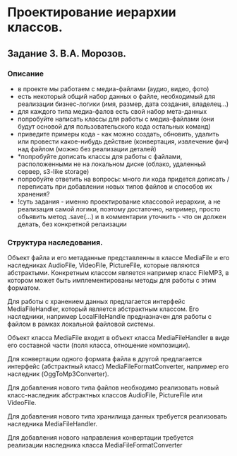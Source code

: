 # Проектирование иерархии классов.
## Задание 3. В.А. Морозов.
### Описание
* в проекте мы работаем с медиа-файлами (аудио, видео, фото)
* есть некоторый общий набор данных о файле, необходимый для реализации бизнес-логики (имя, размер, дата создания, владелец...)
* для каждого типа медиа-фалов есть свой набор мета-данных
* попробуйте написать классы для работы с медиа-файлами (они будут основой для пользовательского кода остальных команд)
* приведите примеры кода - как можно создать, обновить, удалить или провести какое-нибудь действие (конвертация, извлечение фич) над файлом (можно без реализации деталей)
* *попробуйте дописать классы для работы с файлами, расположенными не на локальном диске (облако, удаленный сервер, s3-like storage)
* попробуйте ответить на вопросы: много ли кода придется дописать / переписать при добавлении новых типов файлов и способов их хранения?
* !суть задания - именно проектирование классовой иерархии, а не реализация самой логики, поэтому достаточно, например, просто объявить метод .save(...) и в комментарии уточнить - что он должен делать, без конкретной релаизации

### Структура наследования.
Объект файла и его метаданные представленны в классе MediaFile и его наследниках AudioFile, VideoFile, PictureFile, которые являются абстрактыми.
Конкретным классом является например класс FileMP3, в котором может быть имплементированы методы для работы с этим форматом.

Для работы с хранением данных предлагается интерфейс MediaFileHandler, который является абстрактным классом. Его наследники, например
LocalFileHandle предназначен для работы с файлом в рамках локальной файловой системы.

Объект класса MediaFile входит в объект класса MediaFileHandler в виде его составной части (поля класса, отношение композиции).

Для конвертации одного формата файла в другой предлагается интерфейс (абстрактный класс) MediaFileFormatConverter, например его
наследник (OggToMp3Converter).

Для добавления нового типа файлов необходимо реализовать новый класс-наследник абстрактных классов AudioFile,
PictureFile или VideoFile.

Для добавления нового типа хранилища данных требуется реализовать наследника MediaFileHandler.

Для добавления нового направления конвертации требуется реализации наследника класса MediaFileFormatConverter
